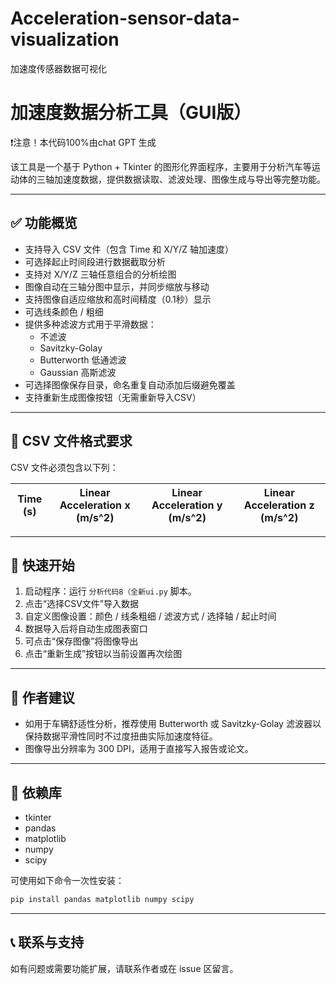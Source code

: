 # Acceleration-sensor-data-visualization
加速度传感器数据可视化
# 加速度数据分析工具（GUI版）
❗注意！本代码100%由chat GPT 生成


该工具是一个基于 Python + Tkinter 的图形化界面程序，主要用于分析汽车等运动体的三轴加速度数据，提供数据读取、滤波处理、图像生成与导出等完整功能。

---

## ✅ 功能概览

- 支持导入 CSV 文件（包含 Time 和 X/Y/Z 轴加速度）
- 可选择起止时间段进行数据截取分析
- 支持对 X/Y/Z 三轴任意组合的分析绘图
- 图像自动在三轴分图中显示，并同步缩放与移动
- 支持图像自适应缩放和高时间精度（0.1秒）显示
- 可选线条颜色 / 粗细
- 提供多种滤波方式用于平滑数据：
  - 不滤波
  - Savitzky-Golay
  - Butterworth 低通滤波
  - Gaussian 高斯滤波
- 可选择图像保存目录，命名重复自动添加后缀避免覆盖
- 支持重新生成图像按钮（无需重新导入CSV）

---

## 📁 CSV 文件格式要求

CSV 文件必须包含以下列：

| Time (s) | Linear Acceleration x (m/s^2) | Linear Acceleration y (m/s^2) | Linear Acceleration z (m/s^2) |
|----------|-------------------------------|-------------------------------|-------------------------------|

---

## 🚀 快速开始

1. 启动程序：运行 `分析代码8（全新ui.py` 脚本。
2. 点击“选择CSV文件”导入数据
3. 自定义图像设置：颜色 / 线条粗细 / 滤波方式 / 选择轴 / 起止时间
4. 数据导入后将自动生成图表窗口
5. 可点击“保存图像”将图像导出
6. 点击“重新生成”按钮以当前设置再次绘图

---

## 📝 作者建议

- 如用于车辆舒适性分析，推荐使用 Butterworth 或 Savitzky-Golay 滤波器以保持数据平滑性同时不过度扭曲实际加速度特征。
- 图像导出分辨率为 300 DPI，适用于直接写入报告或论文。

---


## 📌 依赖库
- tkinter
- pandas
- matplotlib
- numpy
- scipy

可使用如下命令一次性安装：
```bash
pip install pandas matplotlib numpy scipy
```

---

## 📞 联系与支持
如有问题或需要功能扩展，请联系作者或在 issue 区留言。
